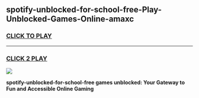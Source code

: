
## spotify-unblocked-for-school-free-Play-Unblocked-Games-Online-amaxc
<h3>
<a href="https://premium76.site?title=spotify-unblocked-for-school-free&ref=25A">CLICK TO PLAY</a></h3>
<hr>

<h3>
<a href="https://premium76.site?title=spotify-unblocked-for-school-free&ref=25A">CLICK 2 PLAY</a>
  
</h3>

<a href="https://premium76.site?title=spotify-unblocked-for-school-free&ref=25A"><img src="https://clearcache.store/games.png"></a>


**spotify-unblocked-for-school-free games unblocked: Your Gateway to Fun and Accessible Online Gaming**
